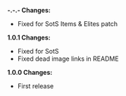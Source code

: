 **-.-.- Changes:**

* Fixed for SotS Items & Elites patch

**1.0.1 Changes:**

* Fixed for SotS
* Fixed dead image links in README

**1.0.0 Changes:**

* First release